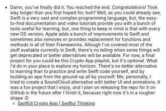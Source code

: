 - Damn, you've finally did it. You reached the end. Congratulations! Took way longer than you first hoped for, huh? Well, as you could already see, Swift is a very vast and complex programming language, but, the easy-to-find documentation and video tutorials provide you with a bunch of tools useful for learning, but, one thing to keep in mind is that with every new OS version, Apple adds a bunch of improvements to Swift and sometimes also removes or provides replacement for functions and methods in all of their Frameworks. Altough I've covered most of the stuff available currently in Swift, there's no telling when some things will get deprecated or better alternatives will be available. For now, a final project for you could be this Crypto App playlist, but it's optional. What I'd do in your place is explore my horizon. There's no better alternative to learning than to practice and write Swift code yourself, and by building an app from the ground-up all by yourself. Me, personally, I tried to create a SoundCloud alternative with better UI and animations. It was a fun project that I enjoy, and I plan on releasing the repo for it on GitHub in the future after I finish it, because right now it's in a rougher shape :D
	- [SwiftUI Crypto App | Swiftul Thinking](https://www.youtube.com/watch?v=TTYKL6CfbSs&list=PLwvDm4Vfkdphbc3bgy_LpLRQ9DDfFGcFu)